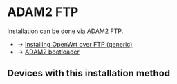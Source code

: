 # ADAM2 FTP

Installation can be done via ADAM2 FTP.

- → [Installing OpenWrt over FTP (generic)](/docs/guide-user/installation/generic.flashing.ftp "docs:guide-user:installation:generic.flashing.ftp")
- → [ADAM2 bootloader](/docs/techref/bootloader/adam2 "docs:techref:bootloader:adam2")

## Devices with this installation method
